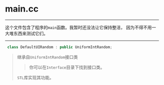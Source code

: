 # main.cc

---

这个文件包含了程序的`main`函数。我暂时还没法让它保持整洁，
因为不得不用一大堆东西来测试它们。

---

```c++
 class DefaultUIRandom : public UniformIntRandom;
```

> 继承自`UniformIntRandom`接口类
>
> > 你可以在`Interface`目录下找到接口类。
>
> `STL`库实现其功能。
